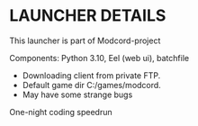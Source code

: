 # LAUNCHER DETAILS

This launcher is part of Modcord-project

Components: Python 3.10, Eel (web ui), batchfile 

- Downloading client from private FTP.
- Default game dir C:/games/modcord.
- May have some strange bugs

One-night coding speedrun 
